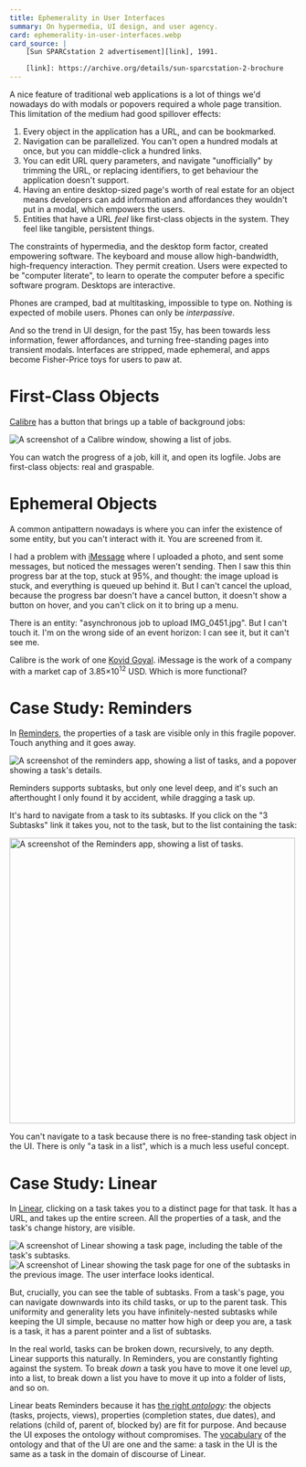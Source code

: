 ```yaml
---
title: Ephemerality in User Interfaces
summary: On hypermedia, UI design, and user agency.
card: ephemerality-in-user-interfaces.webp
card_source: |
    [Sun SPARCstation 2 advertisement][link], 1991.

    [link]: https://archive.org/details/sun-sparcstation-2-brochure
---
```


A nice feature of traditional web applications is a lot of things we'd nowadays do with modals or popovers required a whole page transition. This limitation of the medium had good spillover effects:

1. Every object in the application has a URL, and can be bookmarked.
1. Navigation can be parallelized. You can't open a hundred modals at once, but you can middle-click a hundred links.
1. You can edit URL query parameters, and navigate "unofficially" by trimming the URL, or replacing identifiers, to get behaviour the application doesn't support.
1. Having an entire desktop-sized page's worth of real estate for an object means developers can add information and affordances they wouldn't put in a modal, which empowers the users.
1. Entities that have a URL _feel_ like first-class objects in the system. They feel like tangible, persistent things.

The constraints of hypermedia, and the desktop form factor, created empowering software. The keyboard and mouse allow high-bandwidth, high-frequency interaction. They permit creation. Users were expected to be "computer literate", to learn to operate the computer before a specific software program. Desktops are interactive.

Phones are cramped, bad at multitasking, impossible to type on. Nothing is expected of mobile users. Phones can only be _interpassive_.

And so the trend in UI design, for the past 15y, has been towards less information, fewer affordances, and turning free-standing pages into transient modals. Interfaces are stripped, made ephemeral, and apps become Fisher-Price toys for users to paw at.

# First-Class Objects

[Calibre] has a button that brings up a table of background jobs:

![A screenshot of a Calibre window, showing a list of jobs.](/assets/content/ephemerality-in-user-interfaces/calibre.webp)

You can watch the progress of a job, kill it, and open its logfile. Jobs are first-class objects: real and graspable.

# Ephemeral Objects

A common antipattern nowadays is where you can infer the existence of some entity, but you can't interact with it. You are screened from it.

I had a problem with [iMessage] where I uploaded a photo, and sent some messages, but noticed the messages weren't sending. Then I saw this thin progress bar at the top, stuck at 95%, and thought: the image upload is stuck, and everything is queued up behind it. But I can't cancel the upload, because the progress bar doesn't have a cancel button, it doesn't show a button on hover, and you can't click on it to bring up a menu.

There is an entity: "asynchronous job to upload IMG_0451.jpg". But I can't touch it. I'm on the wrong side of an event horizon: I can see it, but it can't see me.

Calibre is the work of one [Kovid Goyal][kovid]. iMessage is the work of a company with a market cap of 3.85×10<sup>12</sup> USD. Which is more functional?

# Case Study: Reminders

In [Reminders], the properties of a task are visible only in this fragile popover. Touch anything and it goes away.

![A screenshot of the reminders app, showing a list of tasks, and a popover showing a task's details.](/assets/content/ephemerality-in-user-interfaces/reminders1.webp)

Reminders supports subtasks, but only one level deep, and it's such an afterthought I only found it by accident, while dragging a task up.

It's hard to navigate from a task to its subtasks. If you click on the "3 Subtasks" link it takes you, not to the task, but to the list containing the task:

<img width="500px" style="margin-left: auto; margin-right: auto;" src="/assets/content/ephemerality-in-user-interfaces/reminders2.webp" alt="A screenshot of the Reminders app, showing a list of tasks.">

You can't navigate to a task because there is no free-standing task object in the UI. There is only "a task in a list", which is a much less useful concept.

# Case Study: Linear

In [Linear], clicking on a task takes you to a distinct page for that task. It has a URL, and takes up the entire screen. All the properties of a task, and the task's change history, are visible.

![A screenshot of Linear showing a task page, including the table of the task's subtasks.](/assets/content/ephemerality-in-user-interfaces/linear1.webp)
![A screenshot of Linear showing the task page for one of the subtasks in the previous image. The user interface looks identical.](/assets/content/ephemerality-in-user-interfaces/linear2.webp)

But, crucially, you can see the table of subtasks. From a task's page, you can navigate downwards into its child tasks, or up to the parent task. This uniformity and generality lets you have infinitely-nested subtasks while keeping the UI simple, because no matter how high or deep you are, a task is a task, it has a parent pointer and a list of subtasks.

In the real world, tasks can be broken down, recursively, to any depth. Linear supports this naturally. In Reminders, you are constantly fighting against the system. To break _down_ a task you have to move it one level _up_, into a list, to break down a list you have to move it up into a folder of lists, and so on.

Linear beats Reminders because it has [the right _ontology_][onto]: the objects (tasks, projects, views), properties (completion states, due dates), and relations (child of, parent of, blocked by) are fit for purpose. And because the UI exposes the ontology without compromises. The [vocabulary] of the ontology and that of the UI are one and the same: a task in the UI is the same as a task in the domain of discourse of Linear.

[Calibre]: https://calibre-ebook.com/
[iMessage]: https://en.wikipedia.org/wiki/IMessage
[Reminders]: https://en.wikipedia.org/wiki/Reminders_(Apple)
[Linear]: https://linear.app/
[onto]: https://meaningness.substack.com/p/software-purpose-nebulosity
[vocabulary]: https://en.wikipedia.org/wiki/Domain_of_discourse
[kovid]: https://www.patreon.com/kovidgoyal
